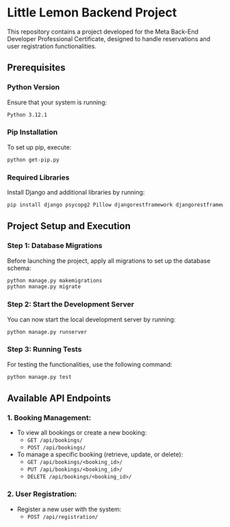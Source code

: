 # Little Lemon Backend Project
This repository contains a project developed for the Meta Back-End Developer Professional Certificate, designed to handle reservations and user registration functionalities.

## Prerequisites

### Python Version
Ensure that your system is running:
```sh
Python 3.12.1
```

### Pip Installation
To set up pip, execute:
```sh
python get-pip.py
```

### Required Libraries
Install Django and additional libraries by running:
```sh
pip install django psycopg2 Pillow djangorestframework djangorestframework_simplejwt python-dotenv drf-yasg
```

## Project Setup and Execution

### Step 1: Database Migrations
Before launching the project, apply all migrations to set up the database schema:
```sh
python manage.py makemigrations
python manage.py migrate
```

### Step 2: Start the Development Server
You can now start the local development server by running:
```sh
python manage.py runserver
```

### Step 3: Running Tests
For testing the functionalities, use the following command:
```sh
python manage.py test
```

## Available API Endpoints

### 1. **Booking Management:**
   - To view all bookings or create a new booking:
     - `GET /api/bookings/`
     - `POST /api/bookings/`
   - To manage a specific booking (retrieve, update, or delete):
     - `GET /api/bookings/<booking_id>/`
     - `PUT /api/bookings/<booking_id>/`
     - `DELETE /api/bookings/<booking_id>/`

### 2. **User Registration:**
   - Register a new user with the system:
     - `POST /api/registration/`

